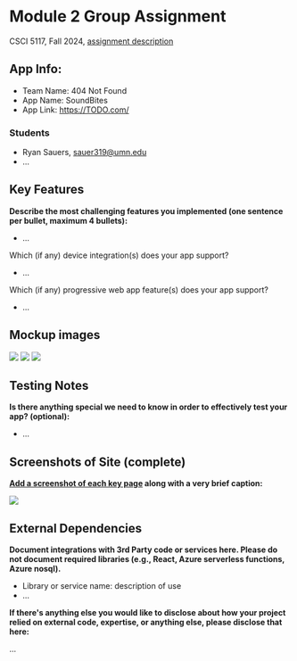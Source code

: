 # Module 2 Group Assignment

CSCI 5117, Fall 2024, [assignment description](https://canvas.umn.edu/courses/460699/pages/project-2)

## App Info:

* Team Name: 404 Not Found
* App Name: SoundBites
* App Link: <https://TODO.com/>

### Students

* Ryan Sauers, sauer319@umn.edu
* ...


## Key Features

**Describe the most challenging features you implemented
(one sentence per bullet, maximum 4 bullets):**

* ...

Which (if any) device integration(s) does your app support?

* ...

Which (if any) progressive web app feature(s) does your app support?

* ...



## Mockup images

![](https://github.com/csci5117f24/project-2-404-not-found/blob/main/mockups/Soundbites_1.png)
![](https://github.com/csci5117f24/project-2-404-not-found/blob/main/mockups/Soundbites_2.png)
![](https://github.com/csci5117f24/project-2-404-not-found/blob/main/mockups/Soundbites_3.png)


## Testing Notes

**Is there anything special we need to know in order to effectively test your app? (optional):**

* ...



## Screenshots of Site (complete)

**[Add a screenshot of each key page](https://stackoverflow.com/questions/10189356/how-to-add-screenshot-to-readmes-in-github-repository)
along with a very brief caption:**

![](https://media.giphy.com/media/o0vwzuFwCGAFO/giphy.gif)



## External Dependencies

**Document integrations with 3rd Party code or services here.
Please do not document required libraries (e.g., React, Azure serverless functions, Azure nosql).**

* Library or service name: description of use
* ...

**If there's anything else you would like to disclose about how your project
relied on external code, expertise, or anything else, please disclose that
here:**

...
